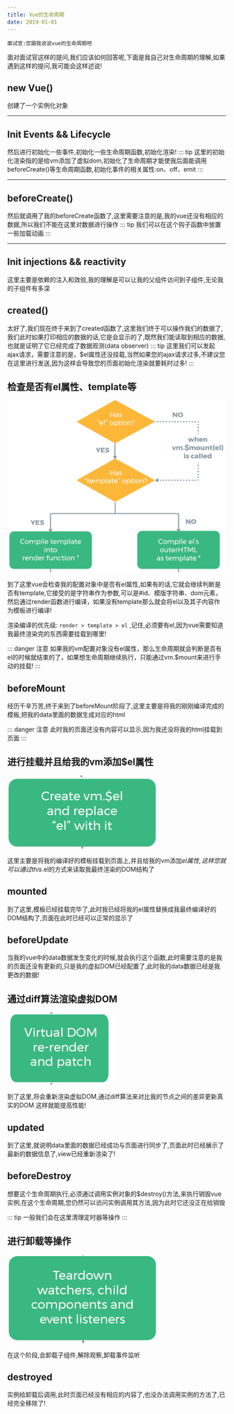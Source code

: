 ```yaml
---
title: Vue的生命周期
date: 2019-01-01
---
```

`面试官:您跟我说说vue的生命周期吧`

面对面试官这样的提问,我们应该如何回答呢,下面是我自己对生命周期的理解,如果遇到这样的提问,我可能会这样述说!

## new Vue() ##
	
创建了一个实例化对象
<hr></hr>

## Init Events && Lifecycle ##

然后进行初始化一些事件,初始化一些生命周期函数,初始化渲染!
::: tip
这里的初始化渲染指的是给vm添加了虚拟dom,初始化了生命周期才能使我后面能调用beforeCreate()等生命周期函数,初始化事件的相关属性:on、off、emit
:::
<hr></hr>

## beforeCreate() ##

然后就调用了我的beforeCreate函数了,这里需要注意的是,我的vue还没有相应的数据,所以我们不能在这里对数据进行操作
::: tip
我们可以在这个钩子函数中放置一些加载动画
:::
<hr></hr>

## Init injections && reactivity ##

这里主要是依赖的注入和效验,我的理解是可以让我的父组件访问到子组件,无论我的子组件有多深


## created() ##

太好了,我们现在终于来到了created函数了,这里我们终于可以操作我们的数据了,我们此时如果打印相应的数据的话,它是会显示的了,既然我们能读取到相应的数据,也就是证明了它已经完成了数据观测(data observer)
::: tip
这里我们可以发起ajax请求，需要注意的是，$el属性还没挂载,当然如果您的ajax请求过多,不建议您在这里进行发送,因为这样会导致您的页面初始化渲染就要耗时过多!
:::

## 检查是否有el属性、template等 ##

<img src='/vue/el.png'>

到了这里vue会检查我的配置对象中是否有el属性,如果有的话,它就会继续判断是否有template,它接受的是字符串作为参数,可以是#id、模版字符串、dom元素，然后通过render函数进行编译，如果没有template那么就会将el以及其子内容作为模板进行编译!

渲染编译的优先级: `render > template > el` ,记住,必须要有el,因为vue需要知道我最终渲染完的东西需要挂载到哪里!

::: danger 注意
如果我的vm配置对象没有el属性，那么生命周期就会判断是否有el的时候就结束的了，如果想生命周期继续执行，只能通过vm.$mount来进行手动的挂载!
:::

## beforeMount ##

经历千辛万苦,终于来到了beforeMount阶段了,这里主要是将我的刚刚编译完成的模板,把我的data里面的数据生成对应的html

::: danger 注意
此时我的页面还没有内容可以显示,因为我还没将我的html挂载到页面
:::

## 进行挂载并且给我的vm添加$el属性 ##

<img src='/vue/mounting.png'>

这里主要是将我的编译好的模板挂载到页面上,并且给我的vm添加$el属性,这样您就可以通过this.$el的方式来读取我最终渲染的DOM结构了

## mounted ##

到了这里,模板已经挂载完毕了,此时我已经将我的el属性替换成我最终编译好的DOM结构了,页面在此时已经可以正常的显示了


## beforeUpdate ##

当我的vue中的data数据发生变化的时候,就会执行这个函数,此时需要注意的是我的页面还没有更新的,只是我的虚拟DOM已经配置了,此时我的data数据已经是我更改的数据!

## 通过diff算法渲染虚拟DOM ##
<img src='/vue/Updating.png'>

到了这里,将会重新渲染虚拟DOM,通过diff算法来对比我的节点之间的差异更新真实的DOM
这样就能提高性能!

## updated ##

到了这里,就说明data里面的数据已经成功与页面进行同步了,页面此时已经展示了最新的数据信息了,view已经重新渲染了!

## beforeDestroy ##

想要这个生命周期执行,必须通过调用实例对象的$destroy()方法,来执行销毁vue实例,在这个生命周期,您仍然可以访问实例调用其方法,因为此时它还没正在给销毁

::: tip 
一般我们会在这里清理定时器等操作
:::

## 进行卸载等操作 ##
	
<img src='/vue/destroy.png'>

在这个阶段,会卸载子组件,解除观察,卸载事件监听

## destroyed ##
实例给卸载后调用,此时页面已经没有相应的内容了,也没办法调用实例的方法了,已经完全移除了!